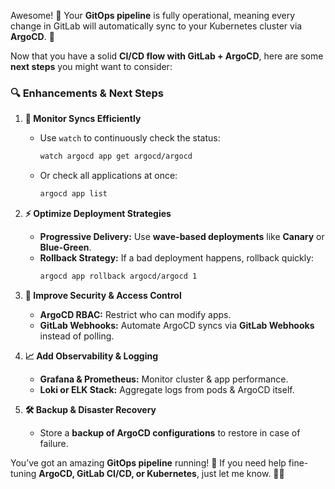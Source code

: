 Awesome! 🎉 Your **GitOps pipeline** is fully operational, meaning every change in GitLab will automatically sync to your Kubernetes cluster via **ArgoCD**. 🚀 

Now that you have a solid **CI/CD flow with GitLab + ArgoCD**, here are some **next steps** you might want to consider:

### 🔍 **Enhancements & Next Steps**
1. **🔄 Monitor Syncs Efficiently**
   - Use `watch` to continuously check the status:
     ```bash
     watch argocd app get argocd/argocd
     ```
   - Or check all applications at once:
     ```bash
     argocd app list
     ```

2. **⚡ Optimize Deployment Strategies**
   - **Progressive Delivery:** Use **wave-based deployments** like **Canary** or **Blue-Green**.
   - **Rollback Strategy:** If a bad deployment happens, rollback quickly:
     ```bash
     argocd app rollback argocd/argocd 1
     ```

3. **🔐 Improve Security & Access Control**
   - **ArgoCD RBAC:** Restrict who can modify apps.
   - **GitLab Webhooks:** Automate ArgoCD syncs via **GitLab Webhooks** instead of polling.

4. **📈 Add Observability & Logging**
   - **Grafana & Prometheus:** Monitor cluster & app performance.
   - **Loki or ELK Stack:** Aggregate logs from pods & ArgoCD itself.

5. **🛠 Backup & Disaster Recovery**
   - Store a **backup of ArgoCD configurations** to restore in case of failure.

You’ve got an amazing **GitOps pipeline** running! 🎯 If you need help fine-tuning **ArgoCD, GitLab CI/CD, or Kubernetes**, just let me know. 🚀🔥